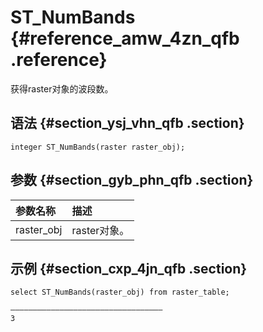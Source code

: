 # ST\_NumBands {#reference_amw_4zn_qfb .reference}

获得raster对象的波段数。

## 语法 {#section_ysj_vhn_qfb .section}

```
integer ST_NumBands(raster raster_obj);
```

## 参数 {#section_gyb_phn_qfb .section}

|参数名称|描述|
|:---|:-|
|raster\_obj|raster对象。|

## 示例 {#section_cxp_4jn_qfb .section}

```
select ST_NumBands(raster_obj) from raster_table;

——————————————————————————————————
3
```

